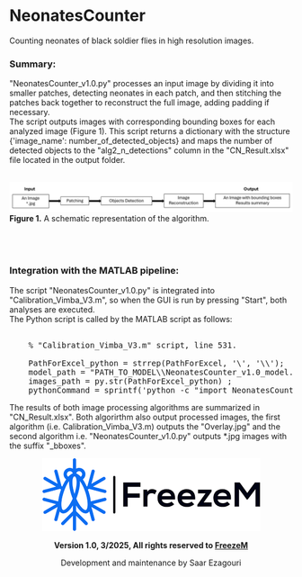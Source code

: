 # NeonatesCounter
Counting neonates of black soldier flies in high resolution images.

### Summary:
"NeonatesCounter_v1.0.py" processes an input image by dividing it into smaller patches, detecting neonates in each patch, and then stitching the patches back together to reconstruct the full image, adding padding if necessary. <br>
The script outputs images with corresponding bounding boxes for each analyzed image (Figure 1). This script returns a dictionary with the structure {'image_name': number_of_detected_objects} and maps the number of detected objects to the "alg2_n_detections" column in the "CN_Result.xlsx" file located in the output folder. <br><br>

![](schematic_pipeline.png)
**Figure 1.** A schematic representation of the algorithm. <br><br><br><br>

### Integration with the MATLAB pipeline:
The script "NeonatesCounter_v1.0.py" is integrated into "Calibration_Vimba_V3.m", so when the GUI is run by pressing "Start", both analyses are executed. <br>
The Python script is called by the MATLAB script as follows: <br>
<pre> 
    % "Calibration_Vimba_V3.m" script, line 531.
    
    PathForExcel_python = strrep(PathForExcel, '\', '\\');
    model_path = "PATH_TO_MODEL\\NeonatesCounter_v1.0_model.pt"; % Insert the model path
    images_path = py.str(PathForExcel_python) ;
    pythonCommand = sprintf('python -c "import NeonatesCounter_v1_0; NeonatesCounter_v1_0.ImageProcessor(''%s'', ''%s'').process_images()"', model_path, PathForExcel_python);    
</pre>


The results of both image processing algorithms are summarized in "CN_Result.xlsx". Both algorirthm also output processed images, the first algorithm (i.e. Calibration_Vimba_V3.m) outputs the "Overlay.jpg" and the second algorithm i.e. "NeonatesCounter_v1.0.py" outputs *.jpg images with the suffix "_bboxes".

<p align="center">
  <img src="FreezeMLogo.png" alt="FreezeM Logo">
</p>
<p align="center">
  <strong>Version 1.0, 3/2025, All rights reserved to <a href="https://www.freezem.com/">FreezeM</a></strong>
</p>
<p align="center">
  Development and maintenance by Saar Ezagouri
</p>
